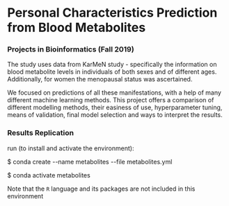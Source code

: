 # Personal Characteristics Prediction from Blood Metabolites

### Projects in Bioinformatics (Fall 2019)

The study uses data from KarMeN study - specifically the information on blood metabolite levels in 
individuals of both sexes and of different ages. Additionally, for women the menopausal status was 
ascertained. 

We focused on predictions of all these manifestations, with a help of many different machine 
learning methods. This project offers a comparison of different modelling methods, their easiness of 
use, hyperparameter tuning, means of validation, final model selection and ways to interpret the 
results.  

### Results Replication

run (to install and activate the environment): 

$ conda create --name metabolites --file metabolites.yml

$ conda activate metabolites

Note that the `R` language and its packages are not included in this environment 
